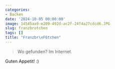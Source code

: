 ```yaml
---
categories:
- Backen
date: '2024-10-05 00:00:00'
image: 14545aa9-e209-492d-ac2f-24f4a27cdcd6.JPG
slug: franzbrotchen
tags: []
title: "Franzbr\xF6tchen"
---
```



> Wo gefunden? Im Internet.

Guten Appetit! :)